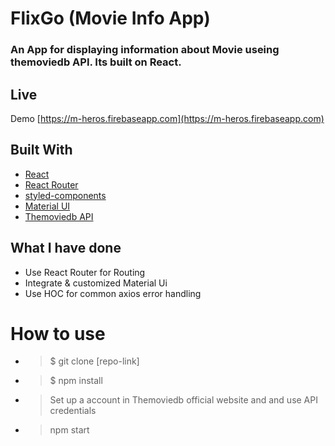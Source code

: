 # FlixGo (Movie Info App)

### An App for displaying information about Movie useing themoviedb API. Its  built on React.


## Live
Demo [https://m-heros.firebaseapp.com](https://m-heros.firebaseapp.com)


## Built With

* [React](https://reactjs.org/)
* [React Router](https://github.com/ReactTraining/react-router)
* [styled-components](https://www.styled-components.com/)
* [Material UI](https://material-ui.com/)
* [Themoviedb API](https://www.themoviedb.org/documentation/api)

## What I have done

* Use React Router for Routing
* Integrate & customized Material Ui 
* Use HOC for common axios error handling 

# How to use
* >$ git clone [repo-link]

* > $ npm install

* > Set up a account in Themoviedb official website and and use API credentials

* > npm start


